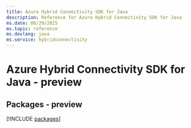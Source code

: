 ```yaml
---
title: Azure Hybrid Connectivity SDK for Java
description: Reference for Azure Hybrid Connectivity SDK for Java
ms.date: 08/29/2025
ms.topic: reference
ms.devlang: java
ms.service: hybridconnectivity
---
```

# Azure Hybrid Connectivity SDK for Java - preview
## Packages - preview
[!INCLUDE [packages](hybrid-connectivity-index.md)]